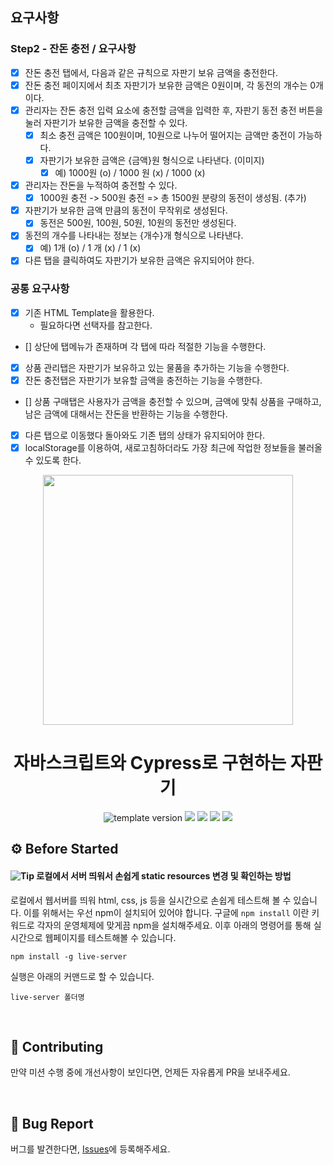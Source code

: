 ## 요구사항

### Step2 - 잔돈 충전 / 요구사항

- [x] 잔돈 충전 탭에서, 다음과 같은 규칙으로 자판기 보유 금액을 충전한다.
- [x] 잔돈 충전 페이지에서 최초 자판기가 보유한 금액은 0원이며, 각 동전의 개수는 0개이다.
- [x] 관리자는 잔돈 충전 입력 요소에 충전할 금액을 입력한 후, 자판기 동전 충전 버튼을 눌러 자판기가 보유한 금액을 충전할 수 있다.
  - [x] 최소 충전 금액은 100원이며, 10원으로 나누어 떨어지는 금액만 충전이 가능하다.
  - [x] 자판기가 보유한 금액은 {금액}원 형식으로 나타낸다. (이미지)
    - [x] 예) 1000원 (o) / 1000 원 (x) / 1000 (x)
- [x] 관리자는 잔돈을 누적하여 충전할 수 있다.
  - [x] 1000원 충전 -> 500원 충전 => 총 1500원 분량의 동전이 생성됨. (추가)
- [x] 자판기가 보유한 금액 만큼의 동전이 무작위로 생성된다.
  - [x] 동전은 500원, 100원, 50원, 10원의 동전만 생성된다.
- [x] 동전의 개수를 나타내는 정보는 {개수}개 형식으로 나타낸다.
  - [x] 예) 1개 (o) / 1 개 (x) / 1 (x)
- [x] 다른 탭을 클릭하여도 자판기가 보유한 금액은 유지되어야 한다.

### 공통 요구사항

- [x] 기존 HTML Template을 활용한다.
  - 필요하다면 선택자를 참고한다.
- [] 상단에 탭메뉴가 존재하며 각 탭에 따라 적절한 기능을 수행한다.
- [x] 상품 관리탭은 자판기가 보유하고 있는 물품을 추가하는 기능을 수행한다.
- [x] 잔돈 충전탭은 자판기가 보유할 금액을 충전하는 기능을 수행한다.
- [] 상품 구매탭은 사용자가 금액을 충전할 수 있으며, 금액에 맞춰 상품을 구매하고, 남은 금액에 대해서는 잔돈을 반환하는 기능을 수행한다.
- [x] 다른 탭으로 이동했다 돌아와도 기존 탭의 상태가 유지되어야 한다.
- [x] localStorage를 이용하여, 새로고침하더라도 가장 최근에 작업한 정보들을 불러올 수 있도록 한다.

<p align="middle" >
  <img src="https://nextstep-storage.s3.ap-northeast-2.amazonaws.com/536baaa17ed346bb851cc9f663edb069" width="400">
</p>
  <h1 align="middle">자바스크립트와 Cypress로 구현하는 자판기</h1>
  <p align="middle">
    <img src="https://img.shields.io/badge/version-1.0.0-blue?style=flat-square" alt="template version"/>
    <img src="https://img.shields.io/badge/language-html-red.svg?style=flat-square"/>
    <img src="https://img.shields.io/badge/language-css-blue.svg?style=flat-square"/>
    <img src="https://img.shields.io/badge/language-js-yellow.svg?style=flat-square"/>
    <img src="https://img.shields.io/badge/license-MIT-brightgreen.svg?style=flat-square"/>
  </p>
</p>

## ⚙️ Before Started

#### <img alt="Tip" src="https://img.shields.io/static/v1.svg?label=&message=Tip&style=flat-square&color=673ab8"> 로컬에서 서버 띄워서 손쉽게 static resources 변경 및 확인하는 방법

로컬에서 웹서버를 띄워 html, css, js 등을 실시간으로 손쉽게 테스트해 볼 수 있습니다. 이를 위해서는 우선 npm이 설치되어 있어야 합니다. 구글에 `npm install` 이란 키워드로 각자의 운영체제에 맞게끔 npm을 설치해주세요. 이후 아래의 명령어를 통해 실시간으로 웹페이지를 테스트해볼 수 있습니다.

```
npm install -g live-server
```

실행은 아래의 커맨드로 할 수 있습니다.

```
live-server 폴더명
```

<br/>

## 👏 Contributing

만약 미션 수행 중에 개선사항이 보인다면, 언제든 자유롭게 PR을 보내주세요.

<br/>

## 🐞 Bug Report

버그를 발견한다면, [Issues](https://github.com/next-step/js-vending-machine/issues)에 등록해주세요.

<br/>
